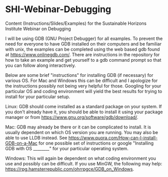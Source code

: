 # SHI-Webinar-Debugging
Content (Instructions/Slides/Examples) for the Sustainable Horizons Institute Webinar on Debugging

I will be using GDB (GNU Project Debugger) for all examples.  To prevent the need for everyone to have GDB installed on their computers and be familiar with unix, the examples can be completed using the web based gdb found at https://www.onlinegdb.com/.  There are instructions in the repository for how to take an example and get yourself to a gdb command prompt so that you can follow along interactively.

Below are some brief "instructions" for installing GDB (if necessary) for various OS.  For Mac and Windows this can be difficult and I apologize for the instructions possibly not being very helpful for those.  Googling for your particular OS and coding environment will yield the best results for trying to install for your particular setup.

Linux:
  GDB should come installed as a standard package on your system.  If you don't already have it, you should be able to install it using your package manager or from https://www.gnu.org/software/gdb/download/.
  
Mac:
  GDB may already be there or it can be complicated to install.  It is usually dependent on which OS version you are running.  You may also be able to use LLDB instead.  See https://www.quora.com/How-can-I-install-GDB-on-a-Mac for one possible set of instructions or google "Installing GDB with OS ________" for your particular operating system.
  
Windows:
  This will again be dependent on what coding environment you use and possibly can be difficult.  If you use MinGW, the following may help: https://rpg.hamsterrepublic.com/ohrrpgce/GDB_on_Windows.
